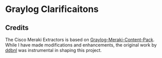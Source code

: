 # Graylog Clarificaitons

## Credits

The Cisco Meraki Extractors is based on [Graylog-Meraki-Content-Pack](https://github.com/ddbnl/Graylog-Meraki-Content-Pack?tab=MIT-1-ov-file). While I have made modifications and enhancements, the original work by [ddbnl](https://github.com/ddbnl) was instrumental in shaping this project.
